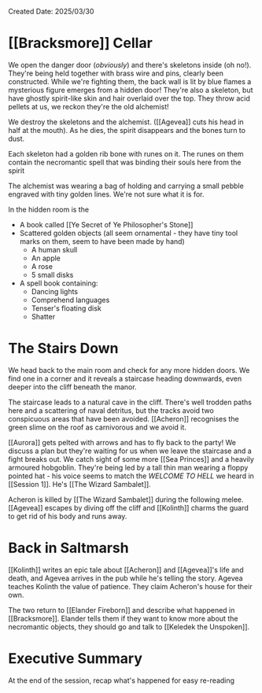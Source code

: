 Created Date: 2025/03/30
# [[Bracksmore]] Cellar
We open the danger door (*obviously*) and there's skeletons inside (oh no!). They're being held together with brass wire and pins, clearly been constructed.
While we're fighting them, the back wall is lit by blue flames a mysterious figure emerges from a hidden door! They're also a skeleton, but have ghostly spirit-like skin and hair overlaid over the top. They throw acid pellets at us, we reckon they're the old alchemist!

We destroy the skeletons and the alchemist. ([[Agevea]] cuts his head in half at the mouth). As he dies, the spirit disappears and the bones turn to dust.

Each skeleton had a golden rib bone with runes on it. The runes on them contain the necromantic spell that was binding their souls here from the spirit

The alchemist was wearing a bag of holding and carrying a small pebble engraved with tiny golden lines. We're not sure what it is for.

In the hidden room is the
- A book called [[Ye Secret of Ye Philosopher's Stone]]
- Scattered golden objects (all seem ornamental - they have tiny tool marks on them, seem to have been made by hand)
	- A human skull
	- An apple
	- A rose
	- 5 small disks
- A spell book containing:
	- Dancing lights
	- Comprehend languages
	- Tenser's floating disk
	- Shatter
# The Stairs Down
We head back to the main room and check for any more hidden doors. We find one in a corner and it reveals a staircase heading downwards, even deeper into the cliff beneath the manor.

The staircase leads to a natural cave in the cliff. There's well trodden paths here and a scattering of naval detritus, but the tracks avoid two conspicuous areas that have been avoided. [[Acheron]] recognises the green slime on the roof as carnivorous and we avoid it.

[[Aurora]] gets pelted with arrows and has to fly back to the party! We discuss a plan but they're waiting for us when we leave the staircase and a fight breaks out. We catch sight of some more [[Sea Princes]] and a heavily armoured hobgoblin. They're being led by a tall thin man wearing a floppy pointed hat - his voice seems to match the *WELCOME TO HELL* we heard in [[Session 1]]. He's [[The Wizard Sambalet]].

Acheron is killed by [[The Wizard Sambalet]] during the following melee. [[Agevea]] escapes by diving off the cliff and [[Kolinth]] charms the guard to get rid of his body and runs away.
# Back in Saltmarsh
[[Kolinth]] writes an epic tale about [[Acheron]] and [[Agevea]]'s life and death, and Agevea arrives in the pub while he's telling the story. Agevea teaches Kolinth the value of patience. They claim Acheron's house for their own.

The two return to [[Elander Fireborn]] and describe what happened in [[Bracksmore]]. Elander tells them if they want to know more about the necromantic objects, they should go and talk to [[Keledek the Unspoken]].
# Executive Summary
At the end of the session, recap what's happened for easy re-reading